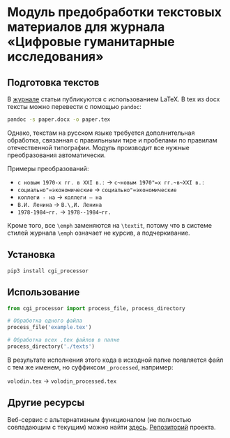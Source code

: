 # Модуль предобработки текстовых материалов для журнала «Цифровые гуманитарные исследования»

## Подготовка текстов

В [журнале](https://pushkinskijdom.ru/zhurnal-tsifrovye-issledovaniya/) статьи публикуются с использованием LaTeX. В tex из docx тексты можно перевести с помощью `pandoc`:

```bash
pandoc -s paper.docx -o paper.tex
```

Однако, текстам на русском языке требуется дополнительная обработка, связанная с правильными тире и пробелами по правилам отечественной типографии. Модуль производит все нужные преобразования автоматически. 

Примеры преобразований:

* `с новым 1970-х гг. в XXI в.:` → `с~новым 1970"=х гг.~в~XXI в.:`
* `социально"=экономические` → `социально"=экономические`
* `коллеги - на` → `коллеги — на`
* `В.И. Ленина` → `В.\,И. Ленина`
* `1978-1984~гг.` → `1978--1984~гг.`

Кроме того, все `\emph` заменяются на `\textit`, потому что в системе стилей журнала `\emph` означает не курсив, а подчеркивание.

## Установка

`pip3 install cgi_processor`

## Использование

```python
from cgi_processor import process_file, process_directory

# Обработка одного файла
process_file('example.tex')

# Обработка всех .tex файлов в папке
process_directory('./texts')
```

В результате исполнения этого кода в исходной папке появляется файл с тем же именем, но суффиксом `_processed`, например:

`volodin.tex` -> `volodin_processed.tex`

## Другие ресурсы

Веб-сервис с альтернативным функционалом (не полностью совпадающим с текущим) можно найти [здесь](http://nevmenandr.net/cgi-bin/texconv.py). [Репозиторий](https://github.com/nevmenandr/TexTransform) проекта. 
